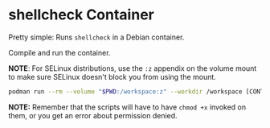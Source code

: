 # shellcheck Container

Pretty simple: Runs `shellcheck` in a Debian container. 

Compile and run the container.

**NOTE**: For SELinux distributions, use the `:z` appendix on the volume mount to make sure SELinux doesn't block you from using the mount.

```bash
podman run --rm --volume "$PWD:/workspace:z" --workdir /workspace [CONTAINER NAME]:[TAG] /workspace/[SCRIPTNAME].sh
```

**NOTE:** Remember that the scripts will have to have `chmod +x` invoked on them, or you get an error about permission denied.


